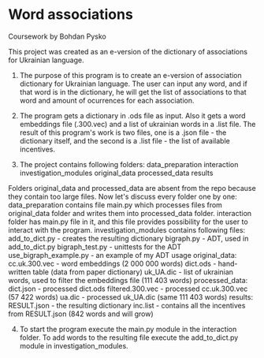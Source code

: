 # Word associations

Coursework by Bohdan Pysko


This project was created as an e-version of the dictionary
of associations for Ukrainian language.

1. The purpose of this program is to create an e-version of
association dictionary for Ukrainian language. The user can
input any word, and if that word is in the dictionary, he
will get the list of associations to that word and amount
of ocurrences for each association.

2. The program gets a dictionary in .ods file as input.
Also it gets a word embeddings file (.300.vec) and a list
of ukrainian words in a .list file.
The result of this program's work is two files, one is a
.json file - the dictionary itself, and the second is a
.list file - the list of available incentives.

3. The project contains following folders:
	data_preparation
	interaction
	investigation_modules
	original_data
	processed_data
	results

Folders original_data and processed_data are absent from
the repo because they contain too large files.
Now let's discuss every folder one by one:
data_preparation contains file main.py which processes
files from original_data folder and writes them into
processed_data folder. 
interaction folder has main.py file
in it, and this file provides possibility for the user to
interact with the program.
investigation_modules contains following files:
	add_to_dict.py - creates the resulting dictionary
	bigraph.py - ADT, used in add_to_dict.py
	bigraph_test.py - unittests for the ADT
	use_bigraph_example.py - an example of my ADT usage
original_data:
	cc.uk.300.vec - word embeddings (2 000 000 words)
	dict.ods - hand-written table (data from paper
					dictionary)
	uk_UA.dic - list of ukrainian words, used to filter
		    the embeddings file (111 403 words)
processed_data:
	dict.json - processed dict.ods
	filtered.300.vec - processed cc.uk.300.vec
			   (57 422 words)
	ua.dic - processed uk_UA.dic (same 111 403 words)
results:
	RESULT.json - the resulting dictionary
	inc.list - contains all the incentives from
		   RESULT.json (842 words and will grow)

4. To start the program execute the main.py module in the
interaction folder. To add words to the resulting file
execute the add_to_dict.py module in investigation_modules.
